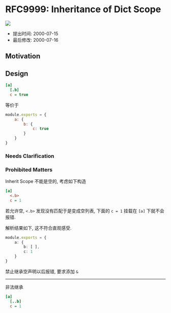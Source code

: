 RFC9999: Inheritance of Dict Scope
==================================
![](https://img.shields.io/badge/Stage-Proposal-inactive.svg?style=flat-square)

- 提出时间: 2000-07-15
- 最后修改: 2000-07-16

## Motivation


## Design


```ini
[a]
  [.b]
  c = true
```

等价于

```js
module.exports = {
    a: {
        b: {
            c: true
        }
    }
}
```

### Needs Clarification


### Prohibited Matters

Inherit Scope 不能是空的, 考虑如下构造

```ini
[a]
  <.b>
  c = 1
```

若允许空, `<.b>` 发现没有匹配于是变成空列表, 下面的 `c = 1` 挂载在 `[a]` 下就不会报错.

解析结果如下, 这不符合直观感受.

```ts
module.exports = {
    a: {
        b: [ ],
        c: 1
    }
}
```

禁止继承空声明以后报错, 要求添加 `&`

---

非法继承

```ini
[a]
  [..b]
  c = 1
```

